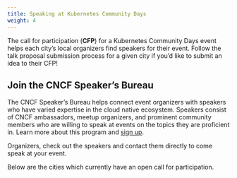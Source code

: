 ```yaml
---
title: Speaking at Kubernetes Community Days
weight: 4
---
```


The call for participation (**CFP**) for a Kubernetes Community Days event helps each city’s local organizers find speakers for their event. Follow the talk proposal submission process for a given city if you’d like to submit an idea to their CFP!

## Join the CNCF Speaker’s Bureau

The CNCF Speaker’s Bureau helps connect event organizers with speakers who have varied expertise in the cloud native ecosystem. Speakers consist of CNCF ambassadors, meetup organizers, and prominent community members who are willing to speak at events on the topics they are proficient in. Learn more about this program and [sign up](https://www.cncf.io/speakers/).

Organizers, check out the speakers and contact them directly to come speak at your event.

Below are the cities which currently have an open call for participation.

<!--
### Cities that currently have an open call for participation

{{< cfps >}}
-->
